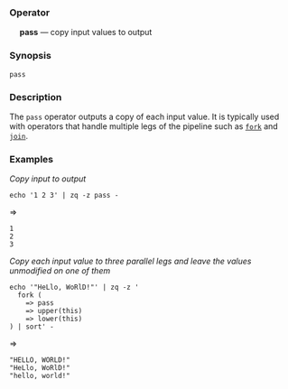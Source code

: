 ### Operator

&emsp; **pass** &mdash; copy input values to output

### Synopsis

```
pass
```
### Description

The `pass` operator outputs a copy of each input value. It is typically used
with operators that handle multiple legs of the pipeline such as
[`fork`](fork.md) and [`join`](join.md).

### Examples

_Copy input to output_
```mdtest-command
echo '1 2 3' | zq -z pass -
```
=>
```mdtest-output
1
2
3
```

_Copy each input value to three parallel legs and leave the values unmodified on one of them_
```mdtest-command
echo '"HeLlo, WoRlD!"' | zq -z '
  fork (
    => pass
    => upper(this)
    => lower(this)
) | sort' -
```
=>
```mdtest-output
"HELLO, WORLD!"
"HeLlo, WoRlD!"
"hello, world!"
```
